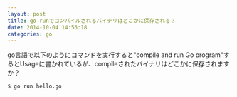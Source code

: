 ```yaml
---
layout: post
title: go runでコンパイルされるバイナリはどこかに保存される？
date: 2014-10-04 14:56:18
categories: go
---
```

<p>go言語で以下のようにコマンドを実行すると"compile and run Go program"するとUsageに書かれているが、compileされたバイナリはどこかに保存されますか？</p>

<pre><code>$ go run hello.go
</code></pre>
